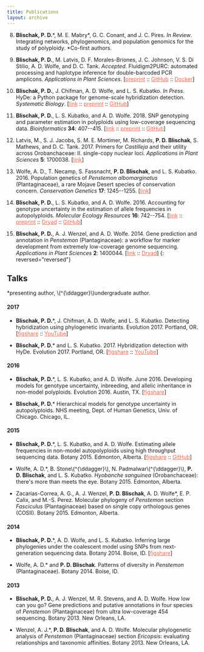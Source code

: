 ```yaml
---
title: Publications
layout: archive
---
```


<style>

a {
  color: #e86850;
}

a:hover {
  color: #ffd800;
}

</style>

8. **Blischak, P. D.**\*, M. E. Mabry\*, G. C. Conant, and J. C. Pires. *In Review*.
Integrating networks, phylogenomics, and population genomics for the study of polyploidy.
\*Co-first authors.

7. **Blischak, P. D.**, M. Latvis, D. F. Morales-Briones, J. C. Johnson, V. S. Di Stilio,
A. D. Wolfe, and D. C. Tank. *Accepted*. Fluidigm2PURC: automated processing and haplotype
inference for double-barcoded PCR amplicons. *Applications in Plant Sciences*.
[<a href="http://biorxiv.org/cgi/content/short/242677v1" target="_blank">preprint</a> :: <a href="https://github.com/pblischak/fluidigm2purc" target="_blank">GitHub</a> :: <a href="https://hub.docker.com/r/pblischak/fluidigm2purc/" target="_blank">Docker</a>]

6. **Blischak, P. D.**, J. Chifman, A. D. Wolfe, and L. S. Kubatko. *In Press*.
HyDe: a Python package for genome-scale hybridization detection. *Systematic Biology*.
[<a href="https://doi.org/10.1093/sysbio/syy023" target="_blank">link</a> :: <a href="https://www.biorxiv.org/content/early/2018/01/22/188037" target="_blank">preprint</a> :: <a href="https://github.com/pblischak/HyDe" target="_blank">GitHub</a>]

5. **Blischak, P. D.**, L. S. Kubatko, and A. D. Wolfe. 2018. SNP genotyping and parameter estimation in polyploids using low-coverage sequencing data. *Bioinformatics* **34**: 407--415. [<a href="https://doi.org/10.1093/bioinformatics/btx587" target="_blank">link</a> :: <a href="https://www.biorxiv.org/content/early/2017/07/24/120261" target="_blank">preprint</a> :: <a href="https://github.com/pblischak/polyploid-genotyping" target="_blank">GitHub</a>]

4. Latvis, M., S. J. Jacobs, S. M. E. Mortimer, M. Richards, **P. D. Blischak**, S. Mathews, and D. C. Tank. 2017. Primers for *Castilleja* and their utility across Orobanchaceae: II. single-copy nuclear loci. *Applications in Plant Sciences* **5**: 1700038. [<a href="http://www.bioone.org/doi/full/10.3732/apps.1700038" target="_blank">link</a>]

3. Wolfe, A. D., T. Necamp, S. Fassnacht, **P. D. Blischak**, and L. S. Kubatko. 2016. Population genetics of *Penstemon albomarginatus* (Plantaginaceae), a rare Mojave Desert species of conservation concern. *Conservation Genetics* **17**: 1245--1255. [<a href="http://link.springer.com/article/10.1007/s10592-016-0857-y" target="_blank">link</a>]

2. **Blischak, P. D.**, L. S. Kubatko, and A. D. Wolfe. 2016.
Accounting for genotype uncertainty in the estimation of allele frequencies in autopolyploids.
*Molecular Ecology Resources* **16**: 742--754. [<a href="http://onlinelibrary.wiley.com/doi/10.1111/1755-0998.12493/abstract" target="_blank">link</a> :: <a href="http://biorxiv.org/content/early/2015/09/23/021907" target="_blank">preprint</a> :: <a href="http://dx.doi.org/10.5061/dryad.t297p" target="_blank">Dryad</a> ::
<a href="https://github.com/pblischak/polyfreqs-ms-data" target="_blank">GitHub</a>]

1. **Blischak, P. D.**, A. J. Wenzel, and A. D. Wolfe. 2014.
Gene prediction and annotation in *Penstemon* (Plantaginaceae): a workflow for marker development from extremely low-coverage genome sequencing.
*Applications in Plant Sciences* **2**: 1400044. [<a href="http://www.bioone.org/doi/abs/10.3732/apps.1400044" target="_blank">link</a> ::
<a href="http://doi.org/10.5061/dryad.f6s22" target="_blank">Dryad</a>]
{: reversed="reversed"}

## Talks

\*presenting author, \\(^{\ddagger}\\)undergraduate author.

#### 2017

- **Blischak, P. D.**\*, J. Chifman, A. D. Wolfe, and L. S. Kubatko. Detecting hybridization using phylogenetic invariants. Evolution 2017. Portland, OR. [<a href="https://doi.org/10.6084/m9.figshare.5151724.v2" target="_blank">figshare</a> :: <a href="https://www.youtube.com/watch?v=57wv4sg3cSU" target="_blank">YouTube</a>]

- **Blischak, P. D.**\* and L. S. Kubatko. 2017. Hybridization detection with HyDe. Evolution 2017. Portland, OR. [<a href="https://doi.org/10.6084/m9.figshare.5144215.v1" target="_blank">figshare</a> :: <a href="https://www.youtube.com/watch?v=c6MAGa6C0U8" target="_blank">YouTube</a>]

#### 2016

- **Blischak, P. D.**\*, L. S. Kubatko, and A. D. Wolfe. June 2016. Developing models for genotype uncertainty, inbreeding, and allelic inheritance in non-model polyploids. Evolution 2016. Austin, TX. [<a href="https://dx.doi.org/10.6084/m9.figshare.3436619.v1" target="_blank">figshare</a>]

- <p><strong>Blischak, P. D.</strong>* Hierarchical models for genotype uncertainty in autopolyploids. NHS meeting, Dept. of Human Genetics, Univ. of Chicago. Chicago, IL.</p>


#### 2015

- **Blischak, P. D.**\*, L. S. Kubatko, and A. D. Wolfe.
Estimating allele frequencies in non-model autopolyploids using high throughput sequencing data.
Botany 2015. Edmonton, Alberta.
[<a href="http://dx.doi.org/10.6084/m9.figshare.1495514" target="_blank">figshare</a> ::
<a href="https://github.com/pblischak/botany2015" target="_blank">GitHub</a>]

- Wolfe, A. D.\*, B. Stone\\(^{\ddagger}\\), N. Padmalwar\\(^{\ddagger}\\), **P. D. Blischak**, and L. S. Kubatko.
*Hyobanche sanguinea* (Orobanchaceae): there's more than meets the eye.
Botany 2015. Edmonton, Alberta.

- Zacarias-Correa, A. G., A. J. Wenzel, **P. D. Blischak**, A. D. Wolfe\*, E. P. Calix, and M.-S. Perez.
Molecular phylogeny of *Penstemon* section *Fasciculus* (Plantaginaceae) based on single copy orthologous genes (COSII).
Botany 2015. Edmonton, Alberta.

#### 2014

- **Blischak, P. D.**\*, A. D. Wolfe, and L. S. Kubatko.
Inferring large phylogenies under the coalescent model using SNPs from next-generation sequencing data.
Botany 2014. Boise, ID.
[<a href="http://dx.doi.org/10.6084/m9.figshare.1436072" target="_blank">figshare</a>]

- Wolfe, A. D.\* and **P. D. Blischak**.
Patterns of diversity in *Penstemon* (Plantaginaceae).
Botany 2014. Boise, ID.

#### 2013

- **Blischak, P. D.**, A. J. Wenzel, M. R. Stevens, and A. D. Wolfe.
How low can you go?
Gene predictions and putative annotations in four species of *Penstemon* (Plantaginaceae) from ultra low-coverage 454 sequencing.
Botany 2013. New Orleans, LA.

- Wenzel, A. J.\*, **P. D. Blischak**, and A. D. Wolfe.
Molecular phylogenetic analysis of *Penstemon* (Plantaginaceae) section *Ericopsis*: evaluating relationships and taxonomic affinities.
Botany 2013. New Orleans, LA.
